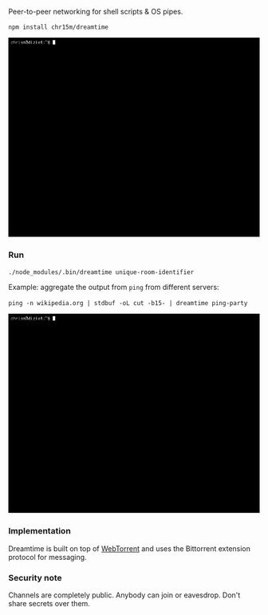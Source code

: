 Peer-to-peer networking for shell scripts & OS pipes.

	npm install chr15m/dreamtime

![Screencast of dreamtime connecting to two servers and local](./screencast.gif)

### Run

	./node_modules/.bin/dreamtime unique-room-identifier

Example: aggregate the output from `ping` from different servers:

`ping -n wikipedia.org | stdbuf -oL cut -b15- | dreamtime ping-party`

![Screencast of dreamtime aggregating script output](./screencast-2.gif)

### Implementation

Dreamtime is built on top of [WebTorrent](https://webtorrent.io/) and uses the Bittorrent extension protocol for messaging.

### Security note

Channels are completely public. Anybody can join or eavesdrop. Don't share secrets over them.

